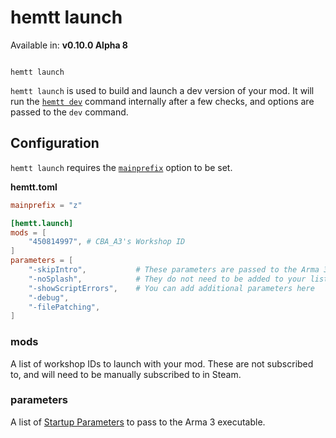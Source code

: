 # hemtt launch

Available in: **v0.10.0 Alpha 8**

<code>
hemtt launch
</code>

`hemtt launch` is used to build and launch a dev version of your mod. It will run the [`hemtt dev`](dev.md) command internally after a few checks, and options are passed to the `dev` command.

## Configuration

`hemtt launch` requires the [`mainprefix`](configuration.md#main-prefix) option to be set.

**hemtt.toml**

```toml
mainprefix = "z"

[hemtt.launch]
mods = [
    "450814997", # CBA_A3's Workshop ID
]
parameters = [
    "-skipIntro",           # These parameters are passed to the Arma 3 executable
    "-noSplash",            # They do not need to be added to your list
    "-showScriptErrors",    # You can add additional parameters here
    "-debug",
    "-filePatching",
]
```


### mods

A list of workshop IDs to launch with your mod. These are not subscribed to, and will need to be manually subscribed to in Steam.

### parameters

A list of [Startup Parameters](https://community.bistudio.com/wiki/Arma_3:_Startup_Parameters) to pass to the Arma 3 executable.
